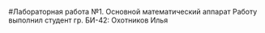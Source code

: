 #Лабораторная работа №1. Основной математический аппарат
Работу выполнил студент гр. БИ-42: Охотников Илья
